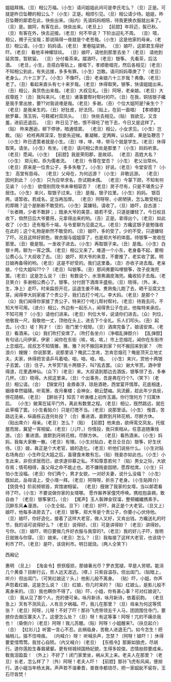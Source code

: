 <!-- { "loadSidebar": true } -->
姐姐拜揖。（旦）相公万福。（小生）请问姐姐此间可是李氏宅么？（旦）正是。可就是昨日坠鞭的相公么？（小生）正是。相烦引见。（旦）相公请少待。姐姐，昨日坠鞭的郞君在此，快些出来。（贴内）先请妈妈相陪，待我更换衣服就出来了。（旦）是。娘阿，有客在此，快些出来。（老旦上）
【前腔】年将迈，鬓已秋。
（旦）有客在外，快去迎接。（老旦）何不早说？
下阶出迎礼不周。
（丑）喂，相公，搠子元宝哉；那说隔得一夜就是个老苍哉。（小生）这是他家的母亲。（老旦）相公请。（小生）妈妈请。（老旦）
里巷隘梁辀。
（旦）娘吓，这郞君生得好吓。（老旦）
看他丰神耀琼玖。
（旦）娘吓，请他到那里去坐？（老旦）
请他到延宾馆，暂欵留。
（旦）分付看茶来。摆酒吓。（老旦）银筝。
先看茶，后沽酒。
（老旦，小生，丑搭白等贴上，接唱下，孝顺歌唱完，然后各相见）（老旦）不知相公到此，有失远接，多多有罪。（小生）岂敢。请问妈妈尊庚了？（老旦）老身么，六十三岁了。（小生）不像吓。（丑）老亲娘六十三岁哉？弗像。（老旦）老了。（丑）看起来直头有七十来岁哉。（老旦）休得取笑。银筝，快请姐姐出来。（丑）相公，眞货色出来哉。（老旦）大叔见礼。（丑）阿呀，老亲娘。（老旦）大叔尊姓？（丑）我叫来兴。（老旦）诸事要帮衬帮衬的吓。（丑）在我，铜钱银子纔是我手里出放，要??对我说嚜是哉。（老旦）多谢。（丑）个位大姐阿是?亲生个？（老旦）是我亲生的。（丑）好肚皮，好法窍。（贴上，在前一面唱）
【孝顺歌】掀罗幕，荡玉钩，弓鞋裙衬双凤头。
（旦）快些去相见。（贴）
我欲见，又含羞，进前还退后。
（旦）昨日见了他，恨不得吃了他下去，今日又是这样了。（贴）
昨来邂逅，柳下停骖，暗通情窦。
（老旦）相公，小女求见。（小生）岂敢。（贴）
裣袵再拜深深，恕妾失迎候。重凝睇，定两眸，认仙郞，果是坠鞭否？
（小生）昨日遗策者就是小生。（丑）哆，哆，哆，带马个就是学生。（老旦）休得取笑。请坐。（小生）有坐。（老旦）请问相公贵处是那里？（小生）妈妈听禀。（老旦）愿闻。（小生）
【前腔】我是荣阳郡，是故邱。
（老旦）高姓大名？（小生）
郑元和，忝为儒者流。
（老旦）令尊在堂否？（小生）
老父治常州。
（老旦）原来是一位贵公子，多多失敬了。（小生）好说。（老旦）令堂安否？（小生）
高堂有慈母。
（老旦）父母在，为何远游？（小生）
非敢远游。
（老旦）因何到此？（小生）
只为应举求名，奈试期未偶。
（老旦）今蒙下顾，不知有何见谕？（小生）
欲借别院攻书未审相容否？
（老旦）房子尽有，只是不堪贵公子居住。（小生）来兴，取银子过来。（丑）是哉，银子拉里。（小生）妈妈。
银百两，请暂收。若成名，定当再加厚。
（老旦）阿呀呀，小房陋狭，怎么敢受相公的厚赐？这个是断断不敢受的。（小生）莫嫌轻。请收了。（旦）娘吓，自古道：『长者赐，少者不敢辞；』旣承大爷的美意，娘若不受，只道是嫌轻了。今日权且收下，倘然日后大爷要用，元拿得出来的哟。（丑）正是。拿得出个。（老旦）如此收了（小生）还有粗币十端，与令爱聊为见面之礼。（老旦）方纔这银子是勉强收在此的；这个礼物是断然不敢受的。（旦）娘吓，多的受了，少的不受，只道嫌轻了吓。况且这样好颜色，做衣服与姐姐穿了，也是郑大爷的体面。待银筝一发收在那里。（丑）极是彀。一发收子进去。（小生）再取银子来。（丑）是哉。（小生）白银十两，聊为一宵之馔。（老旦）相公又来了。难道一个小东，老身备不起，要相公费心么？大叔收了去。（旦）娘吓，郑大爷的来意，不要推了，老实收了罢。明日娘再备得的哟。（老旦）这是不好受的。我们这里备。（丑）亦收子进去哉。老亲娘，个位大姐叫??个？（老旦）叫银筝。（丑）那间弗要叫哩银筝，改子皮海兜罢。（老旦）这是怎么说？（丑）有数说个，水泄弗漏皮海兜。纔收拾子去哉。（老旦笑介）多谢相公费心了。银筝，分付厨下酒席丰盛些。（旦）晓得。（外，末，生，净上）走吓。时来扁担开花，运退生姜不辣。煑熟兔儿跑了去，晒干豆腐又生芽。闻得李大妈家接了个贵公子，我们去打个咤儿。李大妈。（老旦）是那个？（众）我们闻得你家接了贵公子，特来打个咤儿帮衬帮衬。（老旦）待我去问，不知大爷可用。（进介）相公，外边有一起乐人，闻得贵公子在此，他每特来承应。不知可用？（小生）请他们进来。（老旦）列位大爷，说请你们进去。（众）列位，他敬我一尺，我敬他一丈，顶他在头上，进去下个全礼。乐人们叩头。（丑）起去。（小生）唗！狗才！（丑）衙门里个规矩。（旦）酒席完备了。娘请安席。（老旦）看酒来。（众）我们吹打安席了。（吹打各坐介）（净唱乱弹腔介）
【乱弹腔】有句话儿问伊家，伊家：闻你在东街〔咳，咳，咳，〕市上恋烟花，闻你在东街市上恋烟花。叔叔怎不知情雅，雅，雅？何不搬回来到家？何不搬回来到家？
（吹浪介）嫂嫂：
你说那里，说那里话？俺武二怎肯，怎肯恋烟花？俺是顶天立地丈夫，夫家，休得把言语乒乓着咱，咱，咱，咱，咱。
（小生）来兴，赏他十两银子去罢。（丑）住子。大爷赏?厾十两银子，叫?厾去罢。（众）谢大爷赏。酒中曾得道，花里遇神仙。（众下）（老旦）来。大叔请到那边去酒饭，银筝领了去，多奉几杯。（旦）晓得。大叔这里来。（丑）个出事务，吾是弗在行个?。（笑下）（老旦）相公请。（合）
【锦堂月】金鼎香浮，琼巵酒艳，西堂宴开情厚。花底相逢，姻缘幸然辐辏。听鸾箫，夜月秦楼；会神女，朝云楚岫。风流薮，趁此年少良辰，傍花随柳。（老旦）
【醉翁子】知否？听谯楼上初传玉漏。你行馆何方？归寓休后。
（小生）敝寓在延平门外，离此有数里之程。（老旦）相公，旣然路远，就在此草榻了罢。（小生看贴介）只是打搅不当。（老旦）说那里话。（小生）
俛首，苦路远无亲，纵画栋云连何处投？（合）重进酒，直飮到月转花梢，尽醉方休。
（贴出席介）母亲。（老旦）怎么？（贴）
【前腔】他来由，欲缔鸾交凤友。托僦屋而居，冀望一宵相留。（老旦）〔儿吓，〕你情投，我只索相从，任意追随秉烛游。（合）重进酒，直飮到月转花梢，尽醉方休。
（老旦）看热酒来。（小生）妈妈，我每大家散一散。（老旦）有理。（小生对贴白，老旦仝旦白）银筝，好生伏侍。（旦）娘，眞正是个大老官，娘的造化。（老旦）听他们说些什么。（小生对贴右场角白）小生昨见大姐之后，虽寝食未敢有忘。（贴）贱妾亦如此也。（小生）小生此来，非但求居而已，欲求遂仰慕之私。不知尊意若何？（贴）男女之际，大欲存焉；情苟相得，虽父母之命不能止也。若不嫌贱妾固陋，愿荐枕席。（小生）只怕小生没福。（老旦）你们两个，男才女貌，一对好夫妻，说什么没福？（小生）旣如此，岳母请上，受小壻一拜。（老旦）阿呀呀，折杀了老身。（小生贴拜介）
【侥侥令】阶前频顿首，宾馆谢相留。
（老旦）旣做了我家的女壻，当以郞君看待了吓。（小生）不要说做你家的女壻哪。
愿作厮养家僮凭呼唤。携枕抱衾裯，敢自由？
（老旦）银筝掌灯。（合）
【尾声】玉人鬓亸金钗溜，整顿纎纎携素手。沉醉东风▲漫游。
（小生仝贴，旦下）（老旦）好吓，眞正是个大老官。（旦又上）娘吓，他每多进房去了。（老旦）银筝，郑大爷是个贵公子，你要小心伏侍他。（旦）娘吓，你好造化，接着了这样大老官，做人又好，又肯出钱。方纔送礼的时节，我的话可说得好么？（老旦）说得好。（旦）可是讲得妙？（老旦）讲得妙。亏你。（旦）娘吓，明日要做几件好衣服与我穿的?。（老旦）我的好儿子吓，我明日就做与你穿。（旦）娘来。（老旦）怎么？（旦）我每接了这样大老官，也该烧个利市了吓。（老旦）是吓，该烧利市。明日就烧。（两人仝笑下）
 
西厢记
 
惠明
（旦上）
【淘金令】恹恹瘦损，那値春光尽？罗衣宽褪，早是人劳顿。能消几个黄昏？目断行云，奈人远天涯近。〔嗏，〕只索自温存。但出闺门，（贴暗上，听介）但出闺门，〔可笑红娘这丫头，〕他影儿般不离身。
（贴）吓，小姐，你声声怨着红娘，这是怎么说？（旦）红娘，你几时来的？（贴）红娘么，是影儿般不离身来的。（旦）我也瞒你不得了。（贴）吓，小姐，你有甚心事？可对红娘说?。（旦）
我从见了那个人，兜的便可亲。咏月新诗，咏月新诗，依着前韵。
（老旦急上）天有不测风云，人有旦夕祸福。吓，我儿在那里？（旦）母亲为何这等慌张？（老旦）阿呀，儿呀！不好了吓！那孙飞虎带领五千人马，团团围住寺门，要掳你去做压寨夫人了。这便怎么处？（旦）呀！有这等事！阿呀！兀的不痛杀我也！（昏倒介）（老旦）阿呀！我儿苏醒。（贴）阿呀！小姐醒来?。（扶旦起介）（合）
【红衫儿】听罢一言心不忍。此祸临身，苦敎人进退无门。如今怎生！把袖梢儿，搵不住啼痕。
（内喊介）呀！
听喊杀声，怎禁？〔阿呀！娘吓！〕休得要爱惜莺莺。我甘心自陨。（内又喊介）（老旦）
【东瓶令】那厮如狼虎，尽胡行。道你莲脸生春眉黛颦。更有倾城倾国杨妃貌，生得多姣俊。恣情劫掠要成亲。敎我泪盈盈！
（外上）不好了！闭门家里坐，祸从天上来。老夫人在那里？（老旦）长老，怎么样了？（外）阿呀！老夫人吓！
【前腔】那孙飞虎有风闻，便胡行。道小姐当年杨太眞。声声若不谐秦晋，普救寺都烧尽，把一家龆龀不留存，玉石尽皆焚！
